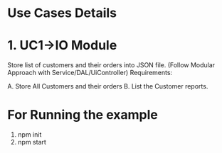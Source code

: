 # Use Cases Details

# 1. UC1->IO Module

Store list of customers and their orders into JSON file. (Follow Modular Approach with Service/DAL/UiController) 
Requirements:

A. Store All Customers and their orders 
B. List the Customer reports.

# For Running the example
1. npm init
2. npm start